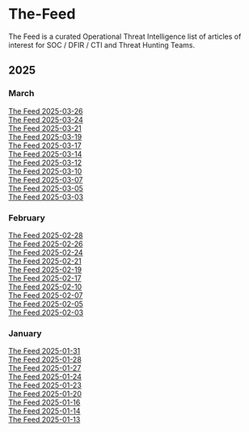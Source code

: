 # The-Feed
The Feed is a curated Operational Threat Intelligence list of articles of interest for SOC / DFIR / CTI and Threat Hunting Teams.

## 2025

### March
[The Feed 2025-03-26](./summaries/The-Feed_2025-03-26.md)\
[The Feed 2025-03-24](./summaries/The-Feed_2025-03-24.md)\
[The Feed 2025-03-21](./summaries/The-Feed_2025-03-21.md)\
[The Feed 2025-03-19](./summaries/The%20Feed%202025-03-19.md)\
[The Feed 2025-03-17](./summaries/The%20Feed%202025-03-17.md)\
[The Feed 2025-03-14](./summaries/The%20Feed%202025-03-14.md)\
[The Feed 2025-03-12](./summaries/The%20Feed%202025-03-12.md)\
[The Feed 2025-03-10](./summaries/The%20Feed%202025-03-10.md)\
[The Feed 2025-03-07](./summaries/The%20Feed%202025-03-07.md)\
[The Feed 2025-03-05](./summaries/The%20Feed%202025-03-05.md)\
[The Feed 2025-03-03](./summaries/The%20Feed%202025-03-03.md)

### February
[The Feed 2025-02-28](./summaries/The%20Feed%202025-02-28.md)\
[The Feed 2025-02-26](./summaries/The%20Feed%202025-02-26.md)\
[The Feed 2025-02-24](./summaries/The%20Feed%202025-02-24.md)\
[The Feed 2025-02-21](./summaries/The%20Feed%202025-02-21.md)\
[The Feed 2025-02-19](./summaries/The%20Feed%202025-02-19.md)\
[The Feed 2025-02-17](./summaries/The%20Feed%202025-02-17.md)\
[The Feed 2025-02-10](./summaries/The%20Feed%202025-02-10.md)\
[The Feed 2025-02-07](./summaries/The%20Feed%202025-02-07.md)\
[The Feed 2025-02-05](./summaries/The%20Feed%202025-02-05.md)\
[The Feed 2025-02-03](./summaries/The%20Feed%202025-02-03.md)

### January

[The Feed 2025-01-31](./summaries/The%20Feed%202025-01-31.md)\
[The Feed 2025-01-28](./summaries/The%20Feed%202025-01-28.md)\
[The Feed 2025-01-27](./summaries/The%20Feed%202025-01-27.md)\
[The Feed 2025-01-24](./summaries/The%20Feed%202025-01-24.md)\
[The Feed 2025-01-23](./summaries/The%20Feed%202025-01-23.md)\
[The Feed 2025-01-20](./summaries/The%20Feed%202025-01-20.md)\
[The Feed 2025-01-16](./summaries/The%20Feed%202025-01-16.md)\
[The Feed 2025-01-14](./summaries/The%20Feed%202025-01-14.md)\
[The Feed 2025-01-13](./summaries/The%20Feed%202025-01-13.md)